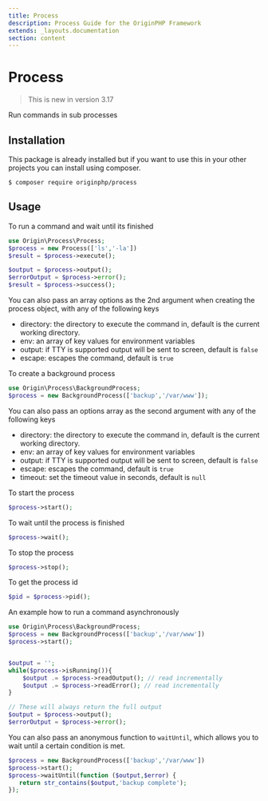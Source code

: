 ```yaml
---
title: Process
description: Process Guide for the OriginPHP Framework
extends: _layouts.documentation
section: content
---
```


# Process

> This is new in version 3.17

Run commands in sub processes

## Installation

This package is already installed but if you want to use this in your other projects you can install using composer.

```linux
$ composer require originphp/process
```

## Usage

To run a command and wait until its finished

```php
use Origin\Process\Process;
$process = new Process(['ls','-la'])
$result = $process->execute();

$output = $process->output();
$errorOutput = $process->error();
$result = $process->success();
```

You can also pass an array options as the 2nd argument when creating the process object, with any of the following keys

- directory: the directory to execute the command in, default is the current working directory.
- env: an array of key values for environment variables
- output: if TTY is supported output will be sent to screen, default is `false`
- escape: escapes the command, default is `true`

To create a background process

```php
use Origin\Process\BackgroundProcess;
$process = new BackgroundProcess(['backup','/var/www']);
```

You can also pass an options array as the second argument with any of the following keys

- directory: the directory to execute the command in, default is the current working directory.
- env: an array of key values for environment variables
- output: if TTY is supported output will be sent to screen, default is `false`
- escape: escapes the command, default is `true`
- timeout: set the timeout value in seconds, default is `null`

To start the process

```php
$process->start();
```

To wait until the process is finished

```php
$process->wait();
```

To stop the process

```php
$process->stop();
```

To get the process id

```php
$pid = $process->pid();
```

An example how to run a command asynchronously

```php
use Origin\Process\BackgroundProcess;
$process = new BackgroundProcess(['backup','/var/www'])
$process->start();


$output = '';
while($process->isRunning()){
    $output .= $process->readOutput(); // read incrementally
    $output .= $process->readError(); // read incrementally
}

// These will always return the full output
$output = $process->output();
$errorOutput = $process->error();
```

You can also pass an anonymous function to `waitUntil`, which allows you to wait until a certain
condition is met.

```php
$process = new BackgroundProcess(['backup','/var/www'])
$process->start();
$process->waitUntil(function ($output,$error) {
   return str_contains($output,'backup complete');
});
```
